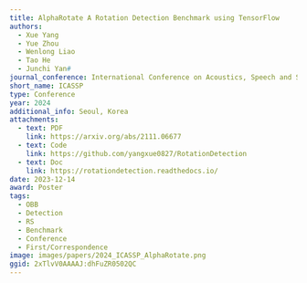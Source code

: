 ```yaml
---
title: AlphaRotate A Rotation Detection Benchmark using TensorFlow
authors:
  - Xue Yang
  - Yue Zhou
  - Wenlong Liao
  - Tao He
  - Junchi Yan#
journal_conference: International Conference on Acoustics, Speech and Signal Processing
short_name: ICASSP
type: Conference
year: 2024
additional_info: Seoul, Korea
attachments:
  - text: PDF
    link: https://arxiv.org/abs/2111.06677
  - text: Code
    link: https://github.com/yangxue0827/RotationDetection
  - text: Doc
    link: https://rotationdetection.readthedocs.io/
date: 2023-12-14
award: Poster
tags:
  - OBB
  - Detection
  - RS
  - Benchmark
  - Conference
  - First/Correspondence
image: images/papers/2024_ICASSP_AlphaRotate.png
ggid: 2xTlvV0AAAAJ:dhFuZR0502QC
---
```

